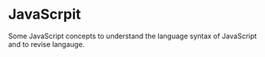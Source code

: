 # JavaScrpit
Some JavaScript concepts to understand the language syntax of JavaScript and to revise langauge.
